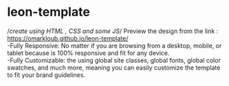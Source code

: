 # leon-template  
/*create using HTML , CSS and some JS*/
Preview the design from the link :
 https://omarkloub.github.io/leon-template/  
 -Fully Responsive: No matter if you are browsing from a desktop, mobile, or tablet because   is 100% responsive and fit for any device.  
-Fully Customizable: the using global site classes, global fonts, global color swatches, and much more, meaning you can easily customize the template to fit your brand guidelines.
